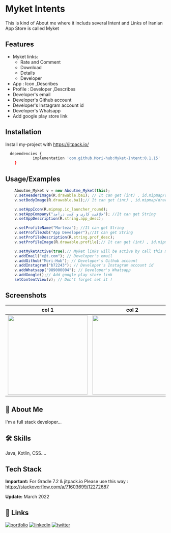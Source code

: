 
# Myket Intents

This is kind of About me where it includs several Intent and Links of Iranian App Store is called Myket 

## Features

- Myket links:
    - Rate and Comment
    - Download
    - Details
    - Developer 
- App : Icon ,Describes
- Profile : Developer ,Describes
- Developer's email
- Developer's Github account
- Developer's Instagram account id
- Developer's Whatsapp
- Add google play store link



## Installation

Install my-project with https://jitpack.io/

```bash
  dependencies {
	        implementation 'com.github.Mori-hub:Myket-Intent:0.1.15'
	}
```
    
## Usage/Examples

```javascript
    Aboutme_Myket v = new Aboutme_Myket(this);
    v.setHeaderImage(R.drawable.ba1); // It can get (int) , id.mipmap/drawable/color , png,xml
    v.setBodyImage(R.drawable.ba1);// It can get (int) , id.mipmap/drawable/color , png,xml

    v.setAppIcon(R.mipmap.ic_launcher_round);
    v.setAppCompany("خلاقیت کاری و کسب درآمد"); //It can get String
    v.setAppDescription(R.string.app_desc);

    v.setProfileName("Morteza"); //It can get String
    v.setProfileJob("App Developer");//It can get String
    v.setProfileDescription(R.string.prof_desc);
    v.setProfileImage(R.drawable.profile);// It can get (int) , id.mipmap/drawable/color , png,xml

    v.setMyketActive(true);// Myket links will be active by call this method. Don't need more!
    v.addEmail("e@t.com"); // Developer's email
    v.addGithub("Mori-Hub"); // Developer's Github account
    v.addInstagram("b72243"); // Developer's Instagram account id
    v.addWhatsapp("989000004"); // Developer's Whatsapp
    v.addGoogle();// Add google play store link
    setContentView(v); // Don't forget set it !
```


## Screenshots
| col 1      | col 2      |
|------------|-------------|
| <img src="https://user-images.githubusercontent.com/53067774/160182888-52b106ba-7003-4886-a0ee-25463c2dd15d.jpg" width="250"> | <img src="https://user-images.githubusercontent.com/53067774/160182899-510a528e-4a29-4a42-a752-69e8ea68a745.jpg" width="250"> |



## 🚀 About Me
I'm a full stack developer...


## 🛠 Skills
Java, Kotlin, CSS....


## Tech Stack

**Important:** For Gradle 7.2 & jitpack.io Please use this way : https://stackoverflow.com/a/71603699/12272687

**Update:** March 2022


## 🔗 Links
[![portfolio](https://img.shields.io/badge/my_portfolio-000?style=for-the-badge&logo=ko-fi&logoColor=white)](https://github.com/Mori-hub)
[![linkedin](https://img.shields.io/badge/linkedin-0A66C2?style=for-the-badge&logo=linkedin&logoColor=white)](https://www.linkedin.com/)
[![twitter](https://img.shields.io/badge/twitter-1DA1F2?style=for-the-badge&logo=twitter&logoColor=white)](https://twitter.com/)

